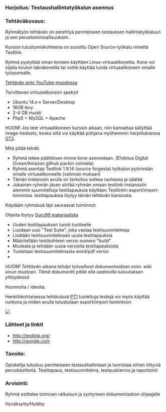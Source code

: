 ### Harjoitus:  Testaushallintatyökalun asennus


### Tehtäväkuvaus:

Ryhmätyön tehtävän on perehtyä perinteiseen testauksen hallintatyökaluun ja sen perustoiminnallisuuksiin. 

Kurssin tutustumiskohteena on suosittu Open Source-työkalu nimeltä Testlink.

Ryhmä pystyttää oman koneen käyttäen Linux-virtuaalikonetta. Kone voi sijaita koulun labrakoneilla tai voitte käyttää luoda virtuaalikoneen omalle työasemalle.

[Tehtävän anto YouTube-muodossa](https://www.youtube.com/watch?v=IjgK8GrUynQ)


*Tarvittavan virtuaalikoneen speksit*

* Ubuntu 14.x-> Server/Desktop
* 16GB levy
* 2-4 GB muisti
* Php5 + MySQL + Apache

HUOM! Jos teet virtuaalikoneen kurssin aikaan, niin kannattaa säilyttää image-tiedosto, koska siitä voi käyttää pohjana myöhemmin harjoituksessa [GT2](https://github.com/JAMK-IT/IIO123000-testing-course/tree/master/GT2). 


Mitä pitää tehdä:

* Ryhmä tekee päätöksen minne kone asennetaan. (Ehdotus Digital Ocean/Amazon github packin voimalla) 
* Ryhmä asentaa Testlink 1.9.14 (source forgesta) työkalun pyörimään omalle virtuaalikoneelle (valinnan mukaan)
* Tämän instanssin avulla on tarkoitus sotkea rauhassa ja säätää
* Jokainen ryhmän jäsen siirtää ryhmän omaan testlink-instanssiin aiemmin suunniteltuja testitapauksia käyttäen Testlinkin export/import-toimintoa. testitapauksia löytyy tämän tehtävän kansiosta.

Käydään ryhmässä läpi seuraavat toiminnot:

Ohjeita löytyy [Guru99 materiaalista](http://www.guru99.com/testlink-tutorial-complete-guide.html)

* Uuden testitapauksen luonti tuotteelle
* Luodaan uusi "Test Suite", joka vastaa testisuunnitelmaa
* Lisätään testisuunnitelmaan uusia testitapauksia
* Määritellään testikohteen versio numero "build"
* Muokata ja tehdään uusia versioita testitapauksista 
* Tuotetaan testisuunnitelmasta word/pdf versio
* 

*HUOM! Tehtävän aikana tehdyt työvaiheet dokumentoidaan esim. wiki sivun muotoon. Tämä dokumentti pitää olla saatavilla luovutuksen yhteydessä*

Huomioita / ideoita:

Henkilökohtaisessa tehtävässä [PT1](https://github.com/JAMK-IT/IIO123000-testing-course/tree/master/PT1) tuotettuja testejä voi myös käyttää runkona ja niiden avulla tutustutaan export/import toimintoon. 


![](http://i.imgur.com/Ic7cHFi.png)




### Lähteet ja linkit

* http://testlink.org/
* http://google.com

### Tavoite:

Opiskelija tutustuu perinteiseen testaushallintaan ja tunnistaa siihen liittyviä peruskäsitteitä.
Testitapaus, testisuunnitelma, testauskierros ja raportointi


### Arviointi:

Ryhmä esittelee toimivan ratkaisun ja syntyneen dokumentaation ohjaajalle

Hyväksytty/Hylätty
